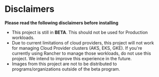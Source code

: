 # Disclaimers 

**Please read the following disclaimers before installing**

* This project is still in **BETA**. This should not be used for Production workloads.
* Due to current limitations of cloud providers, this project will not work for managing Cloud Provider clusters (AKS, EKS, GKE). If you're currently using Rancher to manage those workloads, do not use this project. We intend to improve this experience in the future.
* Images from this project are not to be distributed to programs/organizations outside of the beta program.